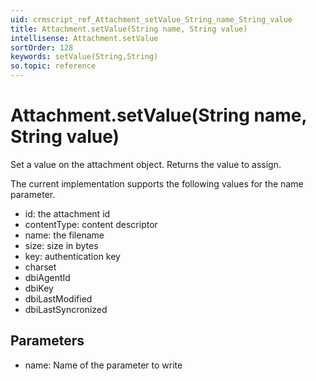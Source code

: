 ```yaml
---
uid: crmscript_ref_Attachment_setValue_String_name_String_value
title: Attachment.setValue(String name, String value)
intellisense: Attachment.setValue
sortOrder: 128
keywords: setValue(String,String)
so.topic: reference
---
```


# Attachment.setValue(String name, String value)

Set a value on the attachment object. Returns the value to assign.

The current implementation supports the following values for the name parameter.

- id: the attachment id
- contentType: content descriptor
- name: the filename
- size: size in bytes
- key: authentication key
- charset
- dbiAgentId
- dbiKey
- dbiLastModified
- dbiLastSyncronized

## Parameters

 - name: Name of the parameter to write

